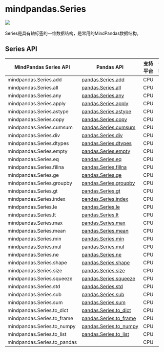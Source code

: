 # mindpandas.Series

<a href="https://gitee.com/mindspore/docs/blob/master/docs/mindpandas/docs/source_zh_cn/mindpandas.Series.md" target="_blank"><img src="https://mindspore-website.obs.cn-north-4.myhuaweicloud.com/website-images/master/resource/_static/logo_source.png"></a>&nbsp;&nbsp;

Series是具有轴标签的一维数据结构，是常用的MindPandas数据结构。

## Series API

| MindPandas Series API | Pandas API                                                                                                                         | 支持平台 | 说明 |
| --------------- |-----------------------------------------------------------------------------------------------------------------------------------------|---------------------| -------------------------------- |
| mindpandas.Series.add             | [pandas.Series.add](https://pandas.pydata.org/pandas-docs/version/1.3.5/reference/api/pandas.Series.add.html#pandas.Series.add)                | CPU                 |                                  |
| mindpandas.Series.all             | [pandas.Series.all](https://pandas.pydata.org/pandas-docs/version/1.3.5/reference/api/pandas.Series.all.html#pandas.Series.all)                | CPU                 |                                  |
| mindpandas.Series.any             | [pandas.Series.any](https://pandas.pydata.org/pandas-docs/version/1.3.5/reference/api/pandas.Series.any.html#pandas.Series.any)                | CPU                 |                                  |
| mindpandas.Series.apply           | [pandas.Series.apply](https://pandas.pydata.org/pandas-docs/version/1.3.5/reference/api/pandas.Series.apply.html#pandas.Series.apply)          | CPU                 |                                  |
| mindpandas.Series.astype          | [pandas.Series.astype](https://pandas.pydata.org/pandas-docs/version/1.3.5/reference/api/pandas.Series.astype.html#pandas.Series.astype)       | CPU                 |                                  |
| mindpandas.Series.copy            | [pandas.Series.copy](https://pandas.pydata.org/pandas-docs/version/1.3.5/reference/api/pandas.Series.copy.html#pandas.Series.copy)             | CPU                 |                                  |
| mindpandas.Series.cumsum          | [pandas.Series.cumsum](https://pandas.pydata.org/pandas-docs/version/1.3.5/reference/api/pandas.Series.cumsum.html#pandas.Series.cumsum)       | CPU                 |                                  |
| mindpandas.Series.div             | [pandas.Series.div](https://pandas.pydata.org/pandas-docs/version/1.3.5/reference/api/pandas.Series.div.html#pandas.Series.div)                | CPU                 |                                  |
| mindpandas.Series.dtypes          | [pandas.Series.dtypes](https://pandas.pydata.org/pandas-docs/version/1.3.5/reference/api/pandas.Series.dtypes.html#pandas.Series.dtypes)       | CPU                 |                                  |
| mindpandas.Series.empty           | [pandas.Series.empty](https://pandas.pydata.org/pandas-docs/version/1.3.5/reference/api/pandas.Series.empty.html#pandas.Series.empty)          | CPU                 |                                  |
| mindpandas.Series.eq              | [pandas.Series.eq](https://pandas.pydata.org/pandas-docs/version/1.3.5/reference/api/pandas.Series.eq.html#pandas.Series.eq)                   | CPU                 |                                  |
| mindpandas.Series.fillna          | [pandas.Series.fillna](https://pandas.pydata.org/pandas-docs/version/1.3.5/reference/api/pandas.Series.fillna.html#pandas.Series.fillna)       | CPU                 |                                  |
| mindpandas.Series.ge              | [pandas.Series.ge](https://pandas.pydata.org/pandas-docs/version/1.3.5/reference/api/pandas.Series.ge.html#pandas.Series.ge)                   | CPU                 |                                  |
| mindpandas.Series.groupby         | [pandas.Series.groupby](https://pandas.pydata.org/pandas-docs/version/1.3.5/reference/api/pandas.Series.groupby.html#pandas.Series.groupby)    | CPU                 |                                  |
| mindpandas.Series.gt              | [pandas.Series.gt](https://pandas.pydata.org/pandas-docs/version/1.3.5/reference/api/pandas.Series.gt.html#pandas.Series.gt)                   | CPU                 |                                  |
| mindpandas.Series.index           | [pandas.Series.index](https://pandas.pydata.org/pandas-docs/version/1.3.5/reference/api/pandas.Series.index.html#pandas.Series.index)          | CPU                 |                                  |
| mindpandas.Series.le              | [pandas.Series.le](https://pandas.pydata.org/pandas-docs/version/1.3.5/reference/api/pandas.Series.le.html#pandas.Series.le)                   | CPU                 |                                  |
| mindpandas.Series.lt              | [pandas.Series.lt](https://pandas.pydata.org/pandas-docs/version/1.3.5/reference/api/pandas.Series.lt.html#pandas.Series.lt)                   | CPU                 |                                  |
| mindpandas.Series.max             | [pandas.Series.max](https://pandas.pydata.org/pandas-docs/version/1.3.5/reference/api/pandas.Series.max.html#pandas.Series.max)                | CPU                 |                                  |
| mindpandas.Series.mean            | [pandas.Series.mean](https://pandas.pydata.org/pandas-docs/version/1.3.5/reference/api/pandas.Series.mean.html#pandas.Series.mean)             | CPU                 |                                  |
| mindpandas.Series.min             | [pandas.Series.min](https://pandas.pydata.org/pandas-docs/version/1.3.5/reference/api/pandas.Series.min.html#pandas.Series.min)                | CPU                 |                                  |
| mindpandas.Series.mul             | [pandas.Series.mul](https://pandas.pydata.org/pandas-docs/version/1.3.5/reference/api/pandas.Series.mul.html#pandas.Series.mul)                | CPU                 |                                  |
| mindpandas.Series.ne              | [pandas.Series.ne](https://pandas.pydata.org/pandas-docs/version/1.3.5/reference/api/pandas.Series.ne.html#pandas.Series.ne)                   | CPU                 |                                  |
| mindpandas.Series.shape           | [pandas.Series.shape](https://pandas.pydata.org/pandas-docs/version/1.3.5/reference/api/pandas.Series.shape.html#pandas.Series.shape)          | CPU                 |                                  |
| mindpandas.Series.size            | [pandas.Series.size](https://pandas.pydata.org/pandas-docs/version/1.3.5/reference/api/pandas.Series.size.html#pandas.Series.size)             | CPU                 |                                  |
| mindpandas.Series.squeeze         | [pandas.Series.squeeze](https://pandas.pydata.org/pandas-docs/version/1.3.5/reference/api/pandas.Series.squeeze.html#pandas.Series.squeeze)    | CPU                 |                                  |
| mindpandas.Series.std             | [pandas.Series.std](https://pandas.pydata.org/pandas-docs/version/1.3.5/reference/api/pandas.Series.std.html#pandas.Series.std)                | CPU                 |                                  |
| mindpandas.Series.sub             | [pandas.Series.sub](https://pandas.pydata.org/pandas-docs/version/1.3.5/reference/api/pandas.Series.sub.html#pandas.Series.sub)                | CPU                 |                                  |
| mindpandas.Series.sum             | [pandas.Series.sum](https://pandas.pydata.org/pandas-docs/version/1.3.5/reference/api/pandas.Series.sum.html#pandas.Series.sum)                | CPU                 |                                  |
| mindpandas.Series.to_dict         | [pandas.Series.to_dict](https://pandas.pydata.org/pandas-docs/version/1.3.5/reference/api/pandas.Series.to_dict.html#pandas.Series.to_dict)    | CPU                 |                                  |
| mindpandas.Series.to_frame        | [pandas.Series.to_frame](https://pandas.pydata.org/pandas-docs/version/1.3.5/reference/api/pandas.Series.to_frame.html#pandas.Series.to_frame) | CPU                 |                                  |
| mindpandas.Series.to_numpy        | [pandas.Series.to_numpy](https://pandas.pydata.org/pandas-docs/version/1.3.5/reference/api/pandas.Series.to_numpy.html#pandas.Series.to_numpy) | CPU                 |                                  |
| mindpandas.Series.to_list         | [pandas.Series.to_list](https://pandas.pydata.org/pandas-docs/version/1.3.5/reference/api/pandas.Series.to_list.html#pandas.Series.to_list)    | CPU                 |                                  |
| mindpandas.Series.to_pandas         |     | CPU                 |                                  |
